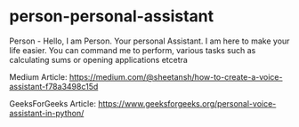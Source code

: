 # person-personal-assistant
Person - Hello, I am Person. Your personal Assistant. I am here to make your life easier. You can command me to perform, various tasks such as calculating sums or opening applications etcetra

Medium Article:
https://medium.com/@sheetansh/how-to-create-a-voice-assistant-f78a3498c15d

GeeksForGeeks Article:
https://www.geeksforgeeks.org/personal-voice-assistant-in-python/
